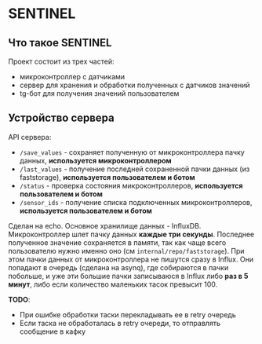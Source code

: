 # SENTINEL

## Что такое SENTINEL
Проект состоит из трех частей: 
 - микроконтроллер с датчиками
 - сервер для хранения и обработки полученных с датчиков значений
 - tg-бот для получения значений пользователем

## Устройство сервера
API сервера:
- `/save_values` - сохраняет полученную от микроконтроллера пачку данных, **используется микроконтроллером**
- `/last_values` - получение последней сохраненной пачки данных (из faststorage), **используется пользователем и ботом**
- `/status` - проверка состояния микроконтроллеров, **используется пользователем и ботом**
-  `/sensor_ids` - получение списка подключенных микроконтроллеров, **используется пользователем и ботом**

Сделан на echo. Основное хранилище данных - InfluxDB. Микроконтроллер шлет пачку данных **каждые три секунды**. 
Последнее полученное значение сохраняется в памяти, так как чаще всего пользователю нужно именно оно (см `internal/repo/faststorage`). 
При этом пачки данных от микроконтроллера не пишутся сразу в Influx. 
Они попадают в очередь (сделана на asynq), где собираются в пачки побольше, и уже эти большие пачки записываюся в Influx либо **раз в 5 минут**, либо если количество маленьких тасок превысит 100.

**TODO**:
- При ошибке обработки таски перекладывать ее в retry очередь
- Если таска не обработалась в retry очереди, то отправлять сообщение в кафку
